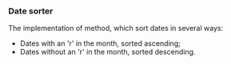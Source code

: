 ### Date sorter

The implementation of method, which sort dates in several ways:

* Dates with an 'r' in the month, sorted ascending;
* Dates without an 'r' in the month, sorted descending.